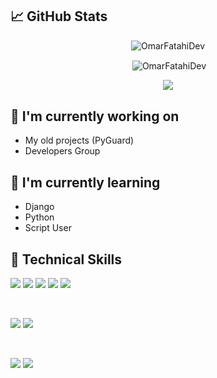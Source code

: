 
## 📈 GitHub Stats 

<p align="center"><img align="center" src="https://github-readme-streak-stats.herokuapp.com/?user=omarfatahidev&theme=dracula&border_radius=0" alt="OmarFatahiDev" /></p>
<p align="center">&nbsp;<img align="center" src="https://github-readme-stats.vercel.app/api?username=omarfatahidev&show_icons=true&theme=dracula&locale=en&border_radius=0" alt="OmarFatahiDev" />
</p>

<p align="center">
 <img align="center" src="https://github-readme-stats.vercel.app/api/top-langs/?username=omarfatahidev&layout=compact&theme=dracula&border_radius=0)" />
</p>

## 🔭 I'm currently working on

- My old projects (PyGuard)
- Developers Group

## 🌱 I'm currently learning

- Django
- Python
- Script User

## 💼 Technical Skills

![](https://img.shields.io/badge/Code-JavaScript-informational?style=flat-square&logo=appveyorh&color=F7DF1E)
![](https://img.shields.io/badge/Code-HTML5-informational?style=flat-square&logo=appveyorh&color=E34F26)
![](https://img.shields.io/badge/Code-PostgreSQL-informational?style=flat-square&logo=appveyorh&color=336791)
![](https://img.shields.io/badge/Code-BashScript-informational?style=flat-square&logo=appveyorh&color=003B57)
![](https://img.shields.io/badge/Code-Schema-informational?style=flat-square&logo=appveyorh&color=ff0000)

</br>

![](https://img.shields.io/badge/Style-Bootstrap-informational?style=flat-square&logo=appveyorh&color=7952B3)
![](https://img.shields.io/badge/Style-CSS3-informational?style=flat-square&logo=appveyorh&color=1572B6)


</br>

![](https://img.shields.io/badge/Tools-Git-informational?style=flat-square&logo=appveyorh&color=F05032)
![](https://img.shields.io/badge/Tools-GitHub-informational?style=flat-square&logo=appveyorh&color=181717)
